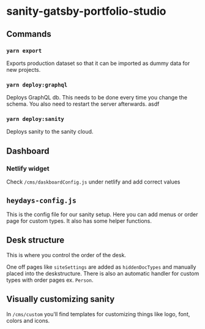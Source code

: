 # sanity-gatsby-portfolio-studio

## Commands

### `yarn export`

Exports production dataset so that it can be imported
as dummy data for new projects.

### `yarn deploy:graphql`

Deploys GraphQL db. This needs to be done every time you
change the schema. You also need to restart the server
afterwards.
asdf

### `yarn deploy:sanity`

Deploys sanity to the sanity cloud.

## Dashboard

### Netlify widget

Check `/cms/daskboardConfig.js` under netlify and add correct values

## `heydays-config.js`

This is the config file for our sanity setup.
Here you can add menus or order page for custom types.
It also has some helper functions.

## Desk structure

This is where you control the order of the desk.

One off pages like `siteSettings` are added as `hiddenDocTypes`
and manually placed into the deskstructure. There is also an
automatic handler for custom types with order pages ex. `Person`.

## Visually customizing sanity

In `/cms/custom` you'll find templates for customizing things like
logo, font, colors and icons.
